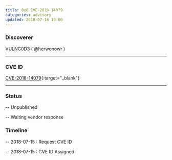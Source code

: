 ```yaml
---
title: 0x8 CVE-2018-14079
categories: advisory
updated: 2018-07-16 10:00
---
```


### Discoverer

VULNC0D3 ( @herwonowr )

---

### CVE ID

[CVE-2018-14079](https://cve.mitre.org/cgi-bin/cvename.cgi?name=CVE-2018-14079){:target="_blank"}

---

### Status

-- Unpublished

-- Waiting vendor response

### Timeline

-- 2018-07-15 : Request CVE ID

-- 2018-07-15 : CVE ID Assigned
